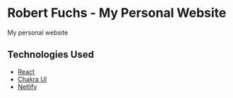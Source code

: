 # Robert Fuchs - My Personal Website

My personal website

## Technologies Used

- [React](https://reactjs.org/)
- [Chakra UI](https://chakra-ui.com/)
- [Netlify](https://www.netlify.com/)
